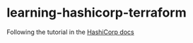 # learning-hashicorp-terraform

Following the tutorial in the [HashiCorp docs](https://developer.hashicorp.com/terraform/tutorials/gcp-get-started/infrastructure-as-code)
